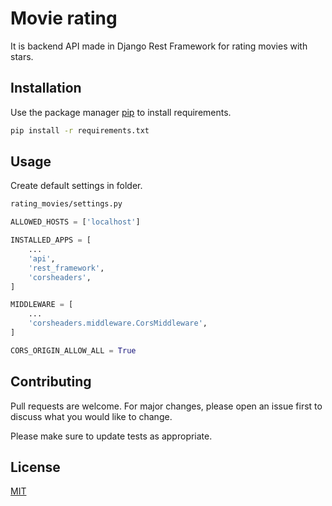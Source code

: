 # Movie rating

It is backend API made in Django Rest Framework for rating movies with stars.

## Installation

Use the package manager [pip](https://pip.pypa.io/en/stable/) to install requirements.

```bash
pip install -r requirements.txt
```

## Usage

Create default settings in folder.

```bash
rating_movies/settings.py
```

```python
ALLOWED_HOSTS = ['localhost']

INSTALLED_APPS = [
    ...
    'api',
    'rest_framework',
    'corsheaders',
]

MIDDLEWARE = [
    ...
    'corsheaders.middleware.CorsMiddleware',
]

CORS_ORIGIN_ALLOW_ALL = True
```

## Contributing
Pull requests are welcome. For major changes, please open an issue first to discuss what you would like to change.

Please make sure to update tests as appropriate.

## License
[MIT](https://choosealicense.com/licenses/mit/)